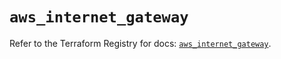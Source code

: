 # `aws_internet_gateway`

Refer to the Terraform Registry for docs: [`aws_internet_gateway`](https://registry.terraform.io/providers/hashicorp/aws/6.13.0/docs/resources/internet_gateway).
